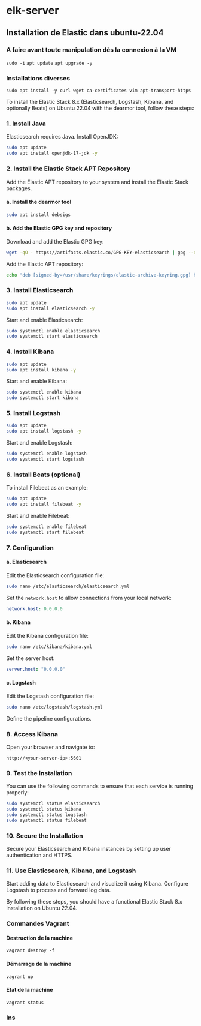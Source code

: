 # elk-server
## Installation de Elastic dans ubuntu-22.04

### A faire avant toute manipulation dès la connexion à la VM
`sudo -i`
`apt update`
`apt upgrade -y`

### Installations diverses
`sudo apt install -y curl wget ca-certificates vim apt-transport-https`

To install the Elastic Stack 8.x (Elasticsearch, Logstash, Kibana, and optionally Beats) on Ubuntu 22.04 with the dearmor tool, follow these steps:

### 1. Install Java
Elasticsearch requires Java. Install OpenJDK:
```sh
sudo apt update
sudo apt install openjdk-17-jdk -y
```

### 2. Install the Elastic Stack APT Repository
Add the Elastic APT repository to your system and install the Elastic Stack packages.

#### a. Install the dearmor tool
```sh
sudo apt install debsigs
```

#### b. Add the Elastic GPG key and repository
Download and add the Elastic GPG key:
```sh
wget -qO - https://artifacts.elastic.co/GPG-KEY-elasticsearch | gpg --dearmor | sudo tee /usr/share/keyrings/elastic-archive-keyring.gpg > /dev/null
```

Add the Elastic APT repository:
```sh
echo "deb [signed-by=/usr/share/keyrings/elastic-archive-keyring.gpg] https://artifacts.elastic.co/packages/8.x/apt stable main" | sudo tee /etc/apt/sources.list.d/elastic-8.x.list
```

### 3. Install Elasticsearch
```sh
sudo apt update
sudo apt install elasticsearch -y
```

Start and enable Elasticsearch:
```sh
sudo systemctl enable elasticsearch
sudo systemctl start elasticsearch
```

### 4. Install Kibana
```sh
sudo apt update
sudo apt install kibana -y
```

Start and enable Kibana:
```sh
sudo systemctl enable kibana
sudo systemctl start kibana
```

### 5. Install Logstash
```sh
sudo apt update
sudo apt install logstash -y
```

Start and enable Logstash:
```sh
sudo systemctl enable logstash
sudo systemctl start logstash
```

### 6. Install Beats (optional)
To install Filebeat as an example:
```sh
sudo apt update
sudo apt install filebeat -y
```

Start and enable Filebeat:
```sh
sudo systemctl enable filebeat
sudo systemctl start filebeat
```

### 7. Configuration
#### a. Elasticsearch
Edit the Elasticsearch configuration file:
```sh
sudo nano /etc/elasticsearch/elasticsearch.yml
```
Set the `network.host` to allow connections from your local network:
```yaml
network.host: 0.0.0.0
```

#### b. Kibana
Edit the Kibana configuration file:
```sh
sudo nano /etc/kibana/kibana.yml
```
Set the server host:
```yaml
server.host: "0.0.0.0"
```

#### c. Logstash
Edit the Logstash configuration file:
```sh
sudo nano /etc/logstash/logstash.yml
```
Define the pipeline configurations.

### 8. Access Kibana
Open your browser and navigate to:
```
http://<your-server-ip>:5601
```

### 9. Test the Installation
You can use the following commands to ensure that each service is running properly:
```sh
sudo systemctl status elasticsearch
sudo systemctl status kibana
sudo systemctl status logstash
sudo systemctl status filebeat
```

### 10. Secure the Installation
Secure your Elasticsearch and Kibana instances by setting up user authentication and HTTPS.

### 11. Use Elasticsearch, Kibana, and Logstash
Start adding data to Elasticsearch and visualize it using Kibana. Configure Logstash to process and forward log data.

By following these steps, you should have a functional Elastic Stack 8.x installation on Ubuntu 22.04.

### Commandes Vagrant
#### Destruction de la machine
`vagrant destroy -f`

#### Démarrage de la machine
`vagrant up`

#### Etat de la machine
`vagrant status`

### Ins